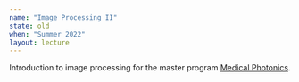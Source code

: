 ```yaml
---
name: "Image Processing II"
state: old
when: "Summer 2022"
layout: lecture
---
```


Introduction to image processing for the master program [Medical Photonics](https://www.uniklinikum-jena.de/medpho/en/).

